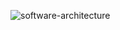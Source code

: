 ![software-architecture](https://github.com/user-attachments/assets/31ee4147-c293-4fbc-a86a-95c25be245cc)
